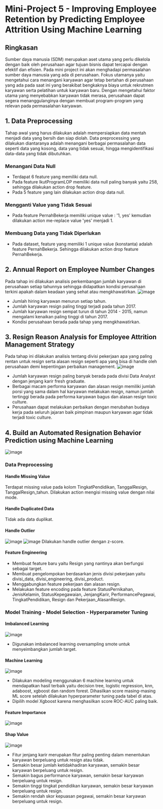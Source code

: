 # Mini-Project 5 - Improving Employee Retention by Predicting Employee Attrition Using Machine Learning
## Ringkasan
Sumber daya manusia (SDM) merupakan aset utama yang perlu dikelola dengan baik oleh perusahaan agar tujuan bisnis dapat tercapai dengan efektif dan efisien. Pada mini project ini akan menghadapi permasalahan sumber daya manusia yang ada di perusahaan. Fokus utamanya yaitu  mengetahui cara menangani karyawan agar tetap bertahan di perusahaan yang ada pada saat ini yang berakibat bengkaknya biaya untuk rekrutmen karyawan serta pelatihan untuk karyawan baru. Dengan mengetahui faktor utama yang menyebabkan karyawan tidak merasa, perusahaan dapat segera menanggulanginya dengan membuat program-program yang relevan pada permasalahan karyawan. 
## 1. Data Preprocessing
Tahap awal yang harus dilakukan adalah mempersiapkan data mentah menjadi data yang bersih dan siap diolah. Data preprocessing yang dilakukan diantaranya adalah menangani berbagai permasalahan data seperti data yang kosong, data yang tidak sesuai, hingga mengidentifikasi data-data yang tidak dibutuhkan.
### Menangani Data Null
- Terdapat 6 feature yang memiliki data null.
- Pada feature IkutProgramLOP memiliki data null paling banyak yaitu 258, sehingga dilakukan action drop feature.
- Pada 5 feature yang lain dilakukan action drop data null.
### Mengganti Value yang Tidak Sesuai
- Pada feature PernahBekerja memiliki unique value : '1, yes' kemudian dilakukan action me-replace value 'yes' menjadi 1.
### Membuang Data yang Tidak Diperlukan
- Pada dataset, feature yang memiliki 1 unique value (konstanta) adalah feature PernahBekerja. Sehingga dilakukan action drop feature PernahBekerja.

## 2. Annual Report on Employee Number Changes
Pada tahap ini dilakukan analisis perkembangan jumlah karyawan di perusahaan setiap tahunnya sehingga didapatkan kondisi perusahaan terkini apakah dalam keadaan yang sehat atau mengkhawatirkan.
![image](https://github.com/hadasadida/Mini-Project-5-Improving-Employee-Retention-by-Predicting-Employee-Attrition-Using-Machine-Learning/assets/124650679/31b616a8-9c91-46c6-a8c8-1a515163d3e3)
- Jumlah hiring karyawan menurun setiap tahun.
- Jumlah karyawan resign paling tinggi terjadi pada tahun 2017.
- Jumlah karyawan resign sempat turun di tahun 2014 - 2015, namun mengalami kenaikan paling tinggi di tahun 2017.
- Kondisi perusahaan berada pada tahap yang mengkhawatirkan.

## 3. Resign Reason Analysis for Employee Attrition Management Strategy
Pada tahap ini dilakukan analisis tentang divisi pekerjaan apa yang paling rentan untuk resign serta alasan resign seperti apa yang bisa di handle oleh perusahaan demi kepentingan perbaikan management.
![image](https://github.com/hadasadida/Mini-Project-5-Improving-Employee-Retention-by-Predicting-Employee-Attrition-Using-Machine-Learning/assets/124650679/d412584c-88f5-4f55-93fb-82817e0c646f)
- Jumlah karyawan resign paling banyak berada pada divisi Data Analyst dengan jenjang karir fresh graduate.
- Berbagai macam performa karyawan dan alasan resign memiliki jumlah porsi yang sama dalam hal karyawan melakukan resign, namun jumlah tertinggi berada pada performa karyawan bagus dan alasan resign toxic culture.
- Perusahaan dapat melakukan perbaikan dengan merubahan budaya kerja pada seluruh jajaran baik pimpinan maupun karyawan agar tidak terjadi toxic culture.

## 4. Build an Automated Resignation Behavior Prediction using Machine Learning
![image](https://github.com/hadasadida/Mini-Project-5-Improving-Employee-Retention-by-Predicting-Employee-Attrition-Using-Machine-Learning/assets/124650679/01b53cda-bdf7-4cf0-a9c1-637a1dfaf9a7)
### Data Preprocessing
#### Handle Missing Value
Terdapat missing value pada kolom TingkatPendidikan, TanggalResign, TanggalResign_tahun. Dilakukan action mengisi missing value dengan nilai mode.
#### Handle Duplicated Data
Tidak ada data duplikat.
#### Handle Outlier
![image](https://github.com/hadasadida/Mini-Project-5-Improving-Employee-Retention-by-Predicting-Employee-Attrition-Using-Machine-Learning/assets/124650679/18059c02-6094-4dfb-a362-20e4d53b79e1)
![image](https://github.com/hadasadida/Mini-Project-5-Improving-Employee-Retention-by-Predicting-Employee-Attrition-Using-Machine-Learning/assets/124650679/c6d83647-23e8-4a42-93ae-d27515017ead)
Dilakukan handle outlier dengan z-score.
#### Feature Engineering
- Membuat feature baru yaitu Resign yang nantinya akan berfungsi sebagai target.
- Membuat pengelompokan berdasarkan jenis divisi pekerjaan yaitu divisi_data, divisi_engineering, divisi_product.
- Menggabungkan feature pekerjaan dan alasan resign.
- Melakukan feature encoding pada feature StatusPernikahan, JenisKelamin, StatusKepegawaian, JenjangKarir, PerformancePegawai, TingkatPendidikan, Resign dan Pekerjaan_AlasanResign.
### Model Training - Model Selection - Hyperparameter Tuning
#### Imbalanced Learning 
![image](https://github.com/hadasadida/Mini-Project-5-Improving-Employee-Retention-by-Predicting-Employee-Attrition-Using-Machine-Learning/assets/124650679/a9286250-f358-4aa7-ad98-019be7eddcd9) 
- Digunakan imbalanced learning oversampling smote untuk menyeimbangkan jumlah target. 
#### Machine Learning  
![image](https://github.com/hadasadida/Mini-Project-5-Improving-Employee-Retention-by-Predicting-Employee-Attrition-Using-Machine-Learning/assets/124650679/d43b4a39-49d5-4015-9d31-fe28b356d219)
- Dilakukan modeling menggunakan 6 machine learning untuk mendapatkan hasil terbaik yaitu decision tree, logistic regression, knn, adaboost, xgboost dan random forest. Dihasilkan score masing-masing ML score setelah dilakukan hyperparameter tuning pada tabel di atas.
- Dipilih model Xgboost karena menghasilkan score ROC-AUC paling baik.
  
#### Feature Importance 
![image](https://github.com/hadasadida/Mini-Project-5-Improving-Employee-Retention-by-Predicting-Employee-Attrition-Using-Machine-Learning/assets/124650679/f96bafec-f411-4457-9537-19e8109b6f88)

#### Shap Value
![image](https://github.com/hadasadida/Mini-Project-5-Improving-Employee-Retention-by-Predicting-Employee-Attrition-Using-Machine-Learning/assets/124650679/ebf94579-34cc-4001-8348-e0f7e9fac7f4)


- Fitur jenjang karir merupakan fitur paling penting dalam menentukan karyawan berpeluang untuk resign atau tidak.
- Semakin besar jumlah ketidakhadiran karyawan, semakin besar karyawan berpeluang untuk resign.
- Semakin bagus performance karyawan, semakin besar karyawan berpeluang untuk resign.
- Semakin tinggi tingkat pendidikan karyawan, semakin besar karyawan berpeluang untuk resign.
- Semakin rendah skor kepuasan pegawai, semakin besar karyawan berpeluang untuk resign.
  
